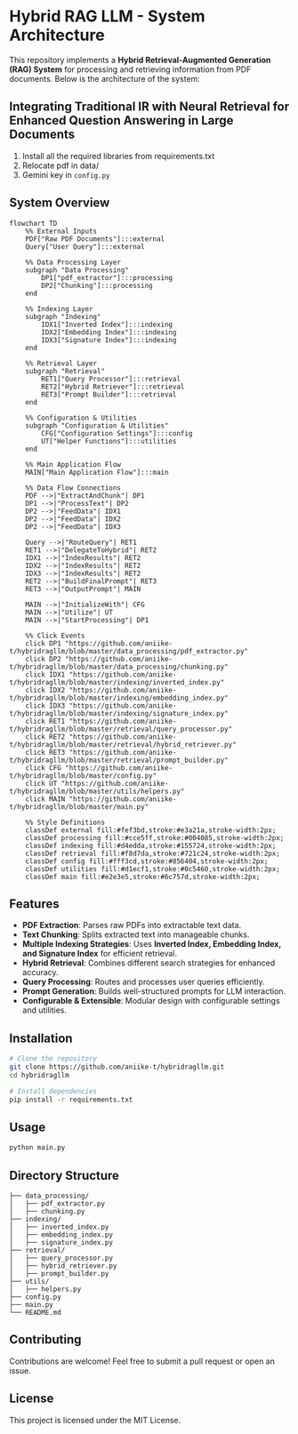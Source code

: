 # Hybrid RAG LLM - System Architecture

This repository implements a **Hybrid Retrieval-Augmented Generation (RAG) System** for processing and retrieving information from PDF documents. Below is the architecture of the system:

## Integrating Traditional IR with Neural Retrieval for Enhanced Question Answering in Large Documents

1. Install all the required libraries from requirements.txt
2. Relocate pdf in data/
3. Gemini key in `config.py`


## System Overview

```mermaid
flowchart TD
    %% External Inputs
    PDF["Raw PDF Documents"]:::external
    Query["User Query"]:::external

    %% Data Processing Layer
    subgraph "Data Processing"
        DP1["pdf_extractor"]:::processing
        DP2["Chunking"]:::processing
    end

    %% Indexing Layer
    subgraph "Indexing"
        IDX1["Inverted Index"]:::indexing
        IDX2["Embedding Index"]:::indexing
        IDX3["Signature Index"]:::indexing
    end

    %% Retrieval Layer
    subgraph "Retrieval"
        RET1["Query Processor"]:::retrieval
        RET2["Hybrid Retriever"]:::retrieval
        RET3["Prompt Builder"]:::retrieval
    end

    %% Configuration & Utilities
    subgraph "Configuration & Utilities"
        CFG["Configuration Settings"]:::config
        UT["Helper Functions"]:::utilities
    end

    %% Main Application Flow
    MAIN["Main Application Flow"]:::main

    %% Data Flow Connections
    PDF -->|"ExtractAndChunk"| DP1
    DP1 -->|"ProcessText"| DP2
    DP2 -->|"FeedData"| IDX1
    DP2 -->|"FeedData"| IDX2
    DP2 -->|"FeedData"| IDX3

    Query -->|"RouteQuery"| RET1
    RET1 -->|"DelegateToHybrid"| RET2
    IDX1 -->|"IndexResults"| RET2
    IDX2 -->|"IndexResults"| RET2
    IDX3 -->|"IndexResults"| RET2
    RET2 -->|"BuildFinalPrompt"| RET3
    RET3 -->|"OutputPrompt"| MAIN

    MAIN -->|"InitializeWith"| CFG
    MAIN -->|"Utilize"| UT
    MAIN -->|"StartProcessing"| DP1

    %% Click Events
    click DP1 "https://github.com/aniike-t/hybridragllm/blob/master/data_processing/pdf_extractor.py"
    click DP2 "https://github.com/aniike-t/hybridragllm/blob/master/data_processing/chunking.py"
    click IDX1 "https://github.com/aniike-t/hybridragllm/blob/master/indexing/inverted_index.py"
    click IDX2 "https://github.com/aniike-t/hybridragllm/blob/master/indexing/embedding_index.py"
    click IDX3 "https://github.com/aniike-t/hybridragllm/blob/master/indexing/signature_index.py"
    click RET1 "https://github.com/aniike-t/hybridragllm/blob/master/retrieval/query_processor.py"
    click RET2 "https://github.com/aniike-t/hybridragllm/blob/master/retrieval/hybrid_retriever.py"
    click RET3 "https://github.com/aniike-t/hybridragllm/blob/master/retrieval/prompt_builder.py"
    click CFG "https://github.com/aniike-t/hybridragllm/blob/master/config.py"
    click UT "https://github.com/aniike-t/hybridragllm/blob/master/utils/helpers.py"
    click MAIN "https://github.com/aniike-t/hybridragllm/blob/master/main.py"

    %% Style Definitions
    classDef external fill:#fef3bd,stroke:#e3a21a,stroke-width:2px;
    classDef processing fill:#cce5ff,stroke:#004085,stroke-width:2px;
    classDef indexing fill:#d4edda,stroke:#155724,stroke-width:2px;
    classDef retrieval fill:#f8d7da,stroke:#721c24,stroke-width:2px;
    classDef config fill:#fff3cd,stroke:#856404,stroke-width:2px;
    classDef utilities fill:#d1ecf1,stroke:#0c5460,stroke-width:2px;
    classDef main fill:#e2e3e5,stroke:#6c757d,stroke-width:2px;
```

## Features
- **PDF Extraction**: Parses raw PDFs into extractable text data.
- **Text Chunking**: Splits extracted text into manageable chunks.
- **Multiple Indexing Strategies**: Uses **Inverted Index, Embedding Index, and Signature Index** for efficient retrieval.
- **Hybrid Retrieval**: Combines different search strategies for enhanced accuracy.
- **Query Processing**: Routes and processes user queries efficiently.
- **Prompt Generation**: Builds well-structured prompts for LLM interaction.
- **Configurable & Extensible**: Modular design with configurable settings and utilities.

## Installation
```sh
# Clone the repository
git clone https://github.com/aniike-t/hybridragllm.git
cd hybridragllm

# Install dependencies
pip install -r requirements.txt
```

## Usage
```sh
python main.py
```

## Directory Structure
```
├── data_processing/
│   ├── pdf_extractor.py
│   ├── chunking.py
├── indexing/
│   ├── inverted_index.py
│   ├── embedding_index.py
│   ├── signature_index.py
├── retrieval/
│   ├── query_processor.py
│   ├── hybrid_retriever.py
│   ├── prompt_builder.py
├── utils/
│   ├── helpers.py
├── config.py
├── main.py
└── README.md
```

## Contributing
Contributions are welcome! Feel free to submit a pull request or open an issue.

## License
This project is licensed under the MIT License.

